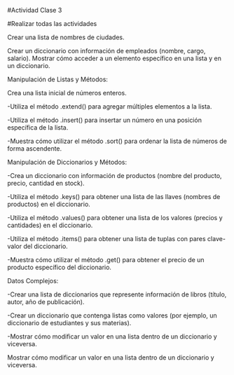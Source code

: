 #Actividad Clase 3

#Realizar todas las actividades

Crear una lista de nombres de ciudades.

Crear un diccionario con información de empleados (nombre, cargo, salario). Mostrar cómo acceder a un elemento específico en una lista y en un diccionario.

Manipulación de Listas y Métodos:

Crea una lista inicial de números enteros. 

-Utiliza el método .extend() para agregar múltiples elementos a la lista. 

-Utiliza el método .insert() para insertar un número en una posición específica de la lista.

-Muestra cómo utilizar el método .sort() para ordenar la lista de números de forma ascendente.

Manipulación de Diccionarios y Métodos: 

-Crea un diccionario con información de productos (nombre del producto, precio, cantidad en stock). 

-Utiliza el método .keys() para obtener una lista de las llaves (nombres de productos) en el diccionario.

-Utiliza el método .values() para obtener una lista de los valores (precios y cantidades) en el diccionario. 

-Utiliza el método .items() para obtener una lista de tuplas con pares clave-valor del diccionario. 

-Muestra cómo utilizar el método .get() para obtener el precio de un producto específico del diccionario.

Datos Complejos: 

-Crear una lista de diccionarios que represente información de libros (título, autor, año de publicación). 

-Crear un diccionario que contenga listas como valores (por ejemplo, un diccionario de estudiantes y sus materias). 

-Mostrar cómo modificar un valor en una lista dentro de un diccionario y viceversa.

Mostrar cómo modificar un valor en una lista dentro de un diccionario y viceversa.
